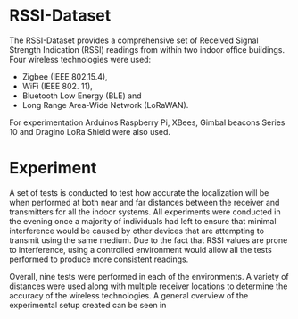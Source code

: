 # RSSI-Dataset

The RSSI-Dataset  provides a comprehensive set of Received Signal Strength Indication (RSSI) readings from within two indoor office buildings. Four wireless technologies were used: 
 - Zigbee (IEEE 802.15.4), 
 - WiFi (IEEE 802. 11), 
 - Bluetooth Low Energy (BLE) and 
 - Long Range Area-Wide Network (LoRaWAN). 
 
 For experimentation  Arduinos Raspberry Pi, XBees, Gimbal beacons Series 10 and Dragino LoRa Shield were also used.  

# Experiment

A set of tests is conducted  to test how accurate the localization will be when performed at both near and far distances between the receiver and transmitters for all the indoor systems. All experiments were conducted in the evening once a majority of individuals had left to ensure that minimal interference would be caused by other devices that are attempting to transmit using the same medium. Due to the fact that RSSI values are prone to interference, using a controlled environment would allow all the tests performed to produce more consistent readings. 

Overall, nine tests were performed in each of the environments. A variety of distances were used along with multiple receiver locations to determine the accuracy of the wireless technologies. A general overview of the experimental setup created can be seen in
